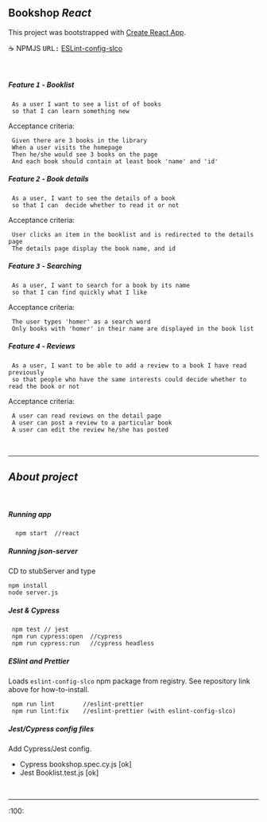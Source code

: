 ## Bookshop _React_

This project was bootstrapped with [Create React App](https://github.com/facebook/create-react-app).

:coffee: NPMJS <kbd>URL:</kbd>  <a href="https://www.npmjs.
com/package/eslint-config-slco" title="ESLint-config-slco"
target="_blank">ESLint-config-slco</a>

<br />

##### Feature <kbd>1</kbd> - Booklist

```
 As a user I want to see a list of of books 
 so that I can learn something new
```

Acceptance criteria:

```
 Given there are 3 books in the library
 When a user visits the homepage
 Then he/she would see 3 books on the page
 And each book should contain at least book 'name' and 'id'
```

##### Feature <kbd>2</kbd> - Book details

```
 As a user, I want to see the details of a book 
 so that I can  decide whether to read it or not
```

Acceptance criteria:

```
 User clicks an item in the booklist and is redirected to the details page
 The details page display the book name, and id
```

##### Feature <kbd>3</kbd> - Searching

```
 As a user, I want to search for a book by its name 
 so that I can find quickly what I like
```

Acceptance criteria:

```
 The user types 'homer' as a search word
 Only books with 'homer' in their name are displayed in the book list
```

##### Feature <kbd>4</kbd> - Reviews

```
 As a user, I want to be able to add a review to a book I have read previously
 so that people who have the same interests could decide whether to read the book or not
```

Acceptance criteria:

```
 A user can read reviews on the detail page
 A user can post a review to a particular book
 A user can edit the review he/she has posted
```

<br />

<hr />


## _About project_

<br />

##### Running _app_

```test
  npm start  //react
 ```


##### Running _json-server_
 
CD to stubServer and type

 ```text
 npm install
 node server.js
```

##### _Jest & Cypress_

```text
 npm test // jest
 npm run cypress:open  //cypress
 npm run cypress:run   //cypress headless
 ```

##### ESlint and _Prettier_

Loads `eslint-config-slco` npm package from registry. See repository link above
for how-to-install.

```text
 npm run lint        //eslint-prettier
 npm run lint:fix    //eslint-prettier (with eslint-config-slco)
```

##### Jest/Cypress config files

Add Cypress/Jest config. 
- Cypress bookshop.spec.cy.js [ok]
- Jest Booklist.test.js [ok]


<br />

<hr />
:100:

